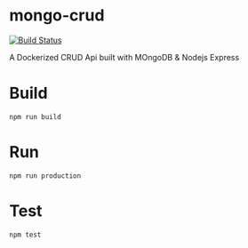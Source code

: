 # mongo-crud

[![Build Status](https://travis-ci.org/mmennis/docker-crud-api.svg?branch=master)](https://github.com/mmennis/docker-crud-api)

A Dockerized CRUD Api built with MOngoDB & Nodejs Express

# Build
`npm run build`

# Run
`npm run production`

# Test
`npm test`

